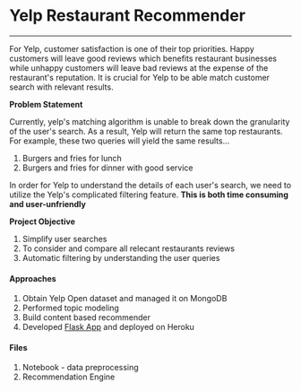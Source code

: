 # Yelp Restaurant Recommender

----------
For Yelp, customer satisfaction is one of their top priorities. Happy customers will leave good reviews which benefits restaurant businesses while unhappy customers will leave bad reviews at the expense of the restaurant's reputation. It is crucial for Yelp to be able match customer search with relevant results. 

**Problem Statement**

Currently, yelp's matching algorithm is unable to break down the granularity of the user's search. As a result, Yelp will return the same top restaurants. 
For example, these two queries will yield the same results...

1. Burgers and fries for lunch
2. Burgers and fries for dinner with good service

In order for Yelp to understand the details of each user's search, we need to utilize the Yelp's complicated filtering feature. **This is both time consuming and user-unfriendly**

**Project Objective**

1. Simplify user searches
2. To consider and compare all relecant restaurants reviews
3. Automatic filtering by understanding the user queries


#### Approaches
1. Obtain Yelp Open dataset and managed it on MongoDB
2. Performed topic modeling 
3. Build content based recommender
4. Developed [Flask App](https://yelp-reinvented.herokuapp.com/) and deployed on Heroku

#### Files

1. Notebook - data preprocessing 
2. Recommendation Engine 

